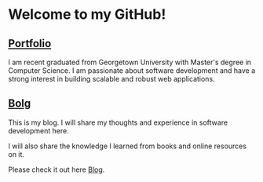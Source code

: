 # Welcome to my GitHub!

## [Portfolio](https://chriszzhong.github.io/Portfolio/)

I am recent graduated from Georgetown University with Master's degree in Computer Science. I am passionate about software development and have a strong interest in building scalable and robust web applications.

## [Bolg](https://chriszzhong.github.io/)

This is my blog. I will share my thoughts and experience in software development here. 

I will also share the knowledge I learned from books and online resources on it.

Please check it out here [Blog](https://chriszzhong.github.io/).